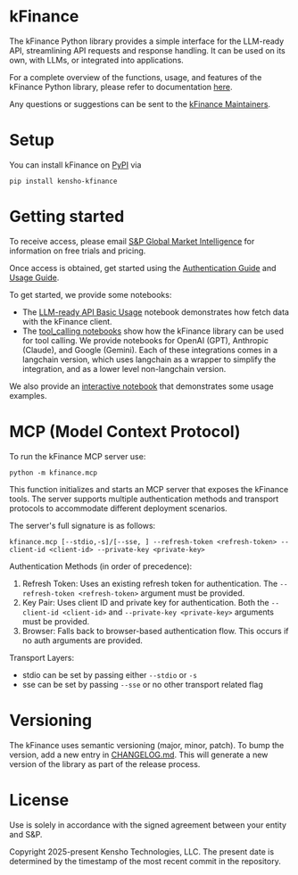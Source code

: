 # kFinance

The kFinance Python library provides a simple interface for the LLM-ready API, streamlining API requests and response handling. It can be used on its own, with LLMs, or integrated into applications.

For a complete overview of the functions, usage, and features of the kFinance Python library, please refer to documentation [here](https://kensho-kfinance.readthedocs.io/en/stable/).

Any questions or suggestions can be sent to the [kFinance Maintainers](kfinance-maintainers@kensho.com).

# Setup

You can install kFinance on [PyPI](https://pypi.org/project/kensho-kfinance/) via

`pip install kensho-kfinance`

# Getting started

To receive access, please email [S&P Global Market Intelligence](market.intelligence@spglobal.com) for information on free trials and pricing.

Once access is obtained, get started using the [Authentication Guide](https://docs.kensho.com/llmreadyapi/kf-authentication) and [Usage Guide](https://docs.kensho.com/llmreadyapi/usage).

To get started, we provide some notebooks:

- The [LLM-ready API Basic Usage](example_notebooks%2Fbasic_usage.ipynb) notebook demonstrates how
fetch data with the kFinance client.
- The [tool_calling notebooks](example_notebooks%2Ftool_calling) show how the kFinance library can
be used for tool calling. We provide notebooks for OpenAI (GPT), Anthropic (Claude), and Google
  (Gemini). Each of these integrations comes in a langchain version, which uses langchain as a
wrapper to simplify the integration, and as a lower level non-langchain version.

We also provide an [interactive notebook](example_notebooks/basic_usage.ipynb) that demonstrates some usage examples.

# MCP (Model Context Protocol)

To run the kFinance MCP server use:

`python -m kfinance.mcp`

This function initializes and starts an MCP server that exposes the kFinance tools. The server supports multiple authentication methods and transport protocols to accommodate different deployment scenarios.

The server's full signature is as follows:

`kfinance.mcp [--stdio,-s]/[--sse, ] --refresh-token <refresh-token> --client-id <client-id> --private-key <private-key>`

Authentication Methods (in order of precedence):
1. Refresh Token: Uses an existing refresh token for authentication. The `--refresh-token <refresh-token>` argument must be provided.
2. Key Pair: Uses client ID and private key for authentication. Both the `--client-id <client-id>` and `--private-key <private-key>` arguments must be provided.
3. Browser: Falls back to browser-based authentication flow. This occurs if no auth arguments are provided.

Transport Layers:
- stdio can be set by passing either `--stdio` or `-s`
- sse can be set by passing `--sse` or no other transport related flag

# Versioning
The kFinance uses semantic versioning (major, minor, patch).
To bump the version, add a new entry in [CHANGELOG.md](kfinance%2FCHANGELOG.md).
This will generate a new version of the library as part of the release process.

# License

Use is solely in accordance with the signed agreement between your entity and S&P.

Copyright 2025-present Kensho Technologies, LLC. The present date is determined by the timestamp of the most recent commit in the repository.

